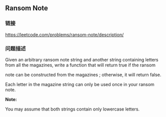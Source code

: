 ## Ransom Note  
### 链接  
https://leetcode.com/problems/ransom-note/description/  
### 问题描述

Given an arbitrary ransom note string and another string containing letters from all the magazines, write a function that will return true if the ransom 
note can be constructed from the magazines ; otherwise, it will return false. 



Each letter in the magazine string can only be used once in your ransom note.


**Note:**<br />
You may assume that both strings contain only lowercase letters.

